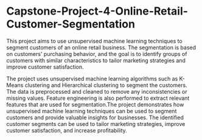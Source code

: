 # Capstone-Project-4-Online-Retail-Customer-Segmentation
This project aims to use unsupervised machine learning techniques to segment customers of an online retail business. The segmentation is based on customers' purchasing behavior, and the goal is to identify groups of customers with similar characteristics to tailor marketing strategies and improve customer satisfaction.

The project uses unsupervised machine learning algorithms such as K-Means clustering and Hierarchical clustering to segment the customers. The data is preprocessed and cleaned to remove any inconsistencies or missing values. Feature engineering is also performed to extract relevant features that are used for segmentation.The project demonstrates how unsupervised machine learning techniques can be used to segment customers and provide valuable insights for businesses. The identified customer segments can be used to tailor marketing strategies, improve customer satisfaction, and increase profitability.
